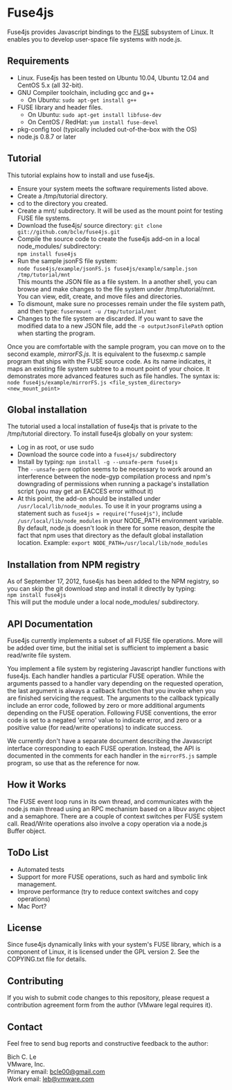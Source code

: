 Fuse4js
=======

Fuse4js provides Javascript bindings to the [FUSE](http://fuse.sourceforge.net/) subsystem of Linux. It enables you to develop user-space file systems with node.js.

Requirements
------------
* Linux. Fuse4js has been tested on Ubuntu 10.04, Ubuntu 12.04  and CentOS 5.x (all 32-bit).
* GNU Compiler toolchain, including gcc and g++
    * On Ubuntu: `sudo apt-get install g++`
* FUSE library and header files.
    * On Ubuntu: `sudo apt-get install libfuse-dev`
    * On CentOS / RedHat: `yum install fuse-devel`
* pkg-config tool (typically included out-of-the-box with the OS)
* node.js 0.8.7 or later

Tutorial
--------

This tutorial explains how to install and use fuse4js.

* Ensure your system meets the software requirements listed above.
* Create a /tmp/tutorial directory.
* cd to the directory you created.
* Create a mnt/ subdirectory. It will be used as the mount point for testing FUSE file systems.
* Download the fuse4js/ source directory:
`git clone git://github.com/bcle/fuse4js.git`
* Compile the source code to create the fuse4js add-on in a local node_modules/ subdirectory:  
`npm install fuse4js`
* Run the sample jsonFS file system:  
`node fuse4js/example/jsonFS.js fuse4js/example/sample.json /tmp/tutorial/mnt`  
This mounts the JSON file as a file system. In a another shell, you can browse and make changes to the file system under /tmp/tutorial/mnt. You can view, edit, create, and move files and directories.
* To dismount, make sure no processes remain under the file system path, and then type:
`fusermount -u /tmp/tutorial/mnt`
* Changes to the file system are discarded. If you want to save the modified data to a new JSON file, add the `-o outputJsonFilePath` option when starting the program.

Once you are comfortable with the sample program, you can move on to the second example, *mirrorFS.js*. It is equivalent to the fusexmp.c sample program that ships with the FUSE source code. As its name indicates, it maps an existing file system subtree to a mount point of your choice. It demonstrates more advanced features such as file handles. The syntax is:
`node fuse4js/example/mirrorFS.js <file_system_directory> <new_mount_point>`


Global installation
-------------------
The tutorial used a local installation of fuse4js that is private to the /tmp/tutorial directory. To install fuse4js globally on your system:

* Log in as root, or use sudo
* Download the source code into a `fuse4js/` subdirectory
* Install by typing: `npm install -g --unsafe-perm fuse4js`  
The `--unsafe-perm` option seems to be necessary to work around an interference between the node-gyp compilation process and npm's downgrading of permissions when running a package's installation script (you may get an EACCES error without it)
* At this point, the add-on should be installed under `/usr/local/lib/node_modules`. To use it in your programs using a statement such as `fuse4js = require("fuse4js")`, include `/usr/local/lib/node_modules` in your NODE_PATH environment variable. By default, node.js doesn't look in there for some reason, despite the fact that npm uses that directory as the default global installation location. Example:
`export NODE_PATH=/usr/local/lib/node_modules`

Installation from NPM registry
-------------------
As of September 17, 2012, fuse4js has been added to the NPM registry, so you can skip the git download step and install it directly by typing:  
`npm install fuse4js`  
This will put the module under a local node_modules/ subdirectory.

API Documentation
----------------- 
Fuse4js currently implements a subset of all FUSE file operations. More will be added over time, but the initial set is sufficient to implement a basic read/write file system.

You implement a file system by registering Javascript handler functions with fuse4js. Each handler handles a particular FUSE operation. While the arguments passed to a handler vary depending on the requested operation, the last argument is always a callback function that you invoke when you are finished servicing the request. The arguments to the callback typically include an error code, followed by zero or more additional arguments depending on the FUSE operation. Following FUSE conventions, the error code is set to a negated 'errno' value to indicate error, and zero or a positive value (for read/write operations) to indicate success.

We currently don't have a separate document describing the Javascript interface corresponding to each FUSE operation. Instead, the API is documented in the comments for each handler in the `mirrorFS.js` sample program, so use that as the reference for now.

How it Works
------------
The FUSE event loop runs in its own thread, and communicates with the node.js main thread using an RPC mechanism based on a libuv async object and a semaphore. There are a couple of context switches per FUSE system call. Read/Write operations also involve a copy operation via a node.js Buffer object.

ToDo List
---------
* Automated tests
* Support for more FUSE operations, such as hard and symbolic link management.
* Improve performance (try to reduce context switches and copy operations)
* Mac Port?

License
-------
Since fuse4js dynamically links with your system's FUSE library, which is a component of Linux, it is licensed under the GPL version 2. See the COPYING.txt file for details.

Contributing
------------
If you wish to submit code changes to this repository, please request a contribution agreement form from the author (VMware legal requires it).

Contact
-------
Feel free to send bug reports and constructive feedback to the author:  

Bich C. Le  
VMware, Inc.  
Primary email: bcle00@gmail.com  
Work email: leb@vmware.com  

